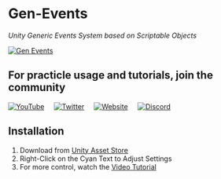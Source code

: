 # Gen-Events
*Unity Generic Events System based on Scriptable Objects*

[![Gen Events](https://user-images.githubusercontent.com/8532589/120937211-8d5ab880-c70c-11eb-8e69-e5aeb1741a3c.jpg)](https://youtu.be/cMaNac4o01g)

## For practicle usage and tutorials, join the community ##
[![YouTube](https://panettonegames.files.wordpress.com/2021/06/youtube.png?resize=33%2C33)](http://www.youtube.com/channel/UC744mnjF1LOYrl_kFF4LDhg?sub_confirmation=1)
&nbsp; &nbsp; [![Twitter](https://panettonegames.files.wordpress.com/2021/06/twitter.png?resize=33%2C33)](https://twitter.com/intent/tweet?text=I%20Support%20Unity%20Gen-Events%0D%0Ahttp://www.PanettoneGames.com%20pic.twitter.com/um0tWQgbUc%20%0D%0A@88Spark)
&nbsp; &nbsp; [![Website](https://panettonegames.files.wordpress.com/2021/06/globe.png?resize=33%2C33)](https://panettonegames.com)
&nbsp; &nbsp; [![Discord](https://panettonegames.files.wordpress.com/2021/06/discord.png?resize=33%2C33)](https://discord.gg/V3VMsghe2v)

## Installation ##
1. Download from [Unity Asset Store](https://assetstore.unity.com/packages/tools/utilities/gen-events-no-more-messy-singleton-events-194560)
2. Right-Click on the Cyan Text to Adjust Settings
3. For more control, watch the [Video Tutorial](https://youtu.be/cMaNac4o01g)


